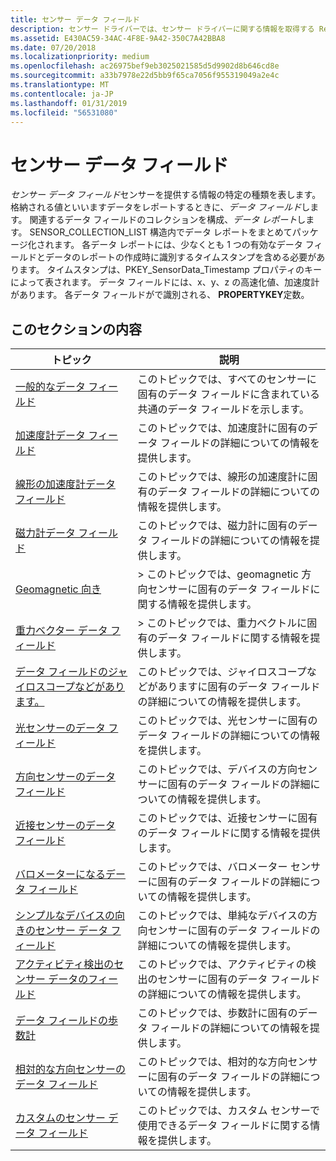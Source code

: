 ```yaml
---
title: センサー データ フィールド
description: センサー ドライバーでは、センサー ドライバーに関する情報を取得する ReadFile 関数を使用して、アプリケーションが読み取ることができるデータ フィールドを設定します。
ms.assetid: E430AC59-34AC-4F8E-9A42-350C7A42BBA8
ms.date: 07/20/2018
ms.localizationpriority: medium
ms.openlocfilehash: ac26975bef9eb3025021585d5d9902d8b646cd8e
ms.sourcegitcommit: a33b7978e22d5bb9f65ca7056f955319049a2e4c
ms.translationtype: MT
ms.contentlocale: ja-JP
ms.lasthandoff: 01/31/2019
ms.locfileid: "56531080"
---
```

# <a name="sensor-data-fields"></a>センサー データ フィールド

*センサー データ フィールド*センサーを提供する情報の特定の種類を表します。 格納される値といいますデータをレポートするときに、*データ フィールド*します。 関連するデータ フィールドのコレクションを構成、*データ レポート*します。 SENSOR_COLLECTION_LIST 構造内でデータ レポートをまとめてパッケージ化されます。 各データ レポートには、少なくとも 1 つの有効なデータ フィールドとデータのレポートの作成時に識別するタイムスタンプを含める必要があります。 タイムスタンプは、PKEY_SensorData_Timestamp プロパティのキーによって表されます。 データ フィールドには、x、y、z の高速化値、加速度計があります。 各データ フィールドがで識別される、 **PROPERTYKEY**定数。

## <a name="in-this-section"></a>このセクションの内容

|トピック|説明|
|---|---|
|[一般的なデータ フィールド](common-data-fields.md)|このトピックでは、すべてのセンサーに固有のデータ フィールドに含まれている共通のデータ フィールドを示します。|
|[加速度計データ フィールド](accelerometer-data-fields.md)|このトピックでは、加速度計に固有のデータ フィールドの詳細についての情報を提供します。|
|[線形の加速度計データ フィールド](linear-accelerometer-data-fields.md)|このトピックでは、線形の加速度計に固有のデータ フィールドの詳細についての情報を提供します。|
|[磁力計データ フィールド](magnetometer-data-fields.md)|このトピックでは、磁力計に固有のデータ フィールドの詳細についての情報を提供します。|
|[Geomagnetic 向き](geomagnetic-orientation.md)|> このトピックでは、geomagnetic 方向センサーに固有のデータ フィールドに関する情報を提供します。|
|[重力ベクター データ フィールド](gravity-vector-data-fields.md)|> このトピックでは、重力ベクトルに固有のデータ フィールドに関する情報を提供します。|
|[データ フィールドのジャイロスコープなどがあります。](gyroscope-data-fields.md)|このトピックでは、ジャイロスコープなどがありますに固有のデータ フィールドの詳細についての情報を提供します。|
|[光センサーのデータ フィールド](light-sensor-data-fields.md)|このトピックでは、光センサーに固有のデータ フィールドの詳細についての情報を提供します。|
|[方向センサーのデータ フィールド](device-orientation-sensor-data-fields.md)|このトピックでは、デバイスの方向センサーに固有のデータ フィールドの詳細についての情報を提供します。|
|[近接センサーのデータ フィールド](proximity-sensor-data-fields.md)|このトピックでは、近接センサーに固有のデータ フィールドに関する情報を提供します。|
|[バロメーターになるデータ フィールド](barometer-sensor-data-fields.md)|このトピックでは、バロメーター センサーに固有のデータ フィールドの詳細についての情報を提供します。|
|[シンプルなデバイスの向きのセンサー データ フィールド](simple-device-orientation-sensor-data-fields.md)|このトピックでは、単純なデバイスの方向センサーに固有のデータ フィールドの詳細についての情報を提供します。|
|[アクティビティ検出のセンサー データのフィールド](activity-detection-sensor-data-fields.md)|このトピックでは、アクティビティの検出のセンサーに固有のデータ フィールドの詳細についての情報を提供します。|
|[データ フィールドの歩数計](pedometer-data-fields.md)|このトピックでは、歩数計に固有のデータ フィールドの詳細についての情報を提供します。|
|[相対的な方向センサーのデータ フィールド](relative-orientation-data-fields.md)|このトピックでは、相対的な方向センサーに固有のデータ フィールドの詳細についての情報を提供します。|
|[カスタムのセンサー データ フィールド](custom-sensor-data-fields.md)|このトピックでは、カスタム センサーで使用できるデータ フィールドに関する情報を提供します。|

 

 

 






